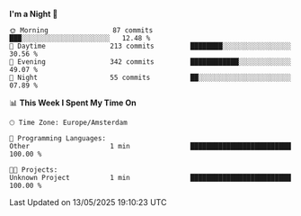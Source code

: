 <!--START_SECTION:waka-->
**I'm a Night 🦉** 

```text
🌞 Morning                87 commits          ███░░░░░░░░░░░░░░░░░░░░░░   12.48 % 
🌆 Daytime                213 commits         ████████░░░░░░░░░░░░░░░░░   30.56 % 
🌃 Evening                342 commits         ████████████░░░░░░░░░░░░░   49.07 % 
🌙 Night                  55 commits          ██░░░░░░░░░░░░░░░░░░░░░░░   07.89 % 
```


📊 **This Week I Spent My Time On** 

```text
🕑︎ Time Zone: Europe/Amsterdam

💬 Programming Languages: 
Other                    1 min               █████████████████████████   100.00 % 

🐱‍💻 Projects: 
Unknown Project          1 min               █████████████████████████   100.00 % 
```


 Last Updated on 13/05/2025 19:10:23 UTC
<!--END_SECTION:waka-->
